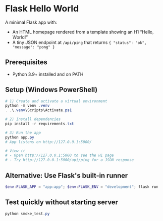 # Flask Hello World

A minimal Flask app with:
- An HTML homepage rendered from a template showing an H1 “Hello, World!”
- A tiny JSON endpoint at `/api/ping` that returns `{ "status": "ok", "message": "pong" }`

## Prerequisites
- Python 3.9+ installed and on PATH

## Setup (Windows PowerShell)

```powershell
# 1) Create and activate a virtual environment
python -m venv .venv
. .\.venv\Scripts\Activate.ps1

# 2) Install dependencies
pip install -r requirements.txt

# 3) Run the app
python app.py
# App listens on http://127.0.0.1:5000/

# View it
# - Open http://127.0.0.1:5000 to see the H1 page
# - Try http://127.0.0.1:5000/api/ping for a JSON response
```

## Alternative: Use Flask's built-in runner
```powershell
$env:FLASK_APP = "app:app"; $env:FLASK_ENV = "development"; flask run
```

## Test quickly without starting server
```powershell
python smoke_test.py
```
